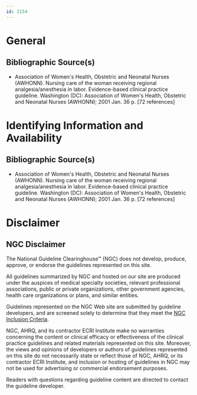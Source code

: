 ```yaml
---
id: 2154
---
```


# General

## Bibliographic Source(s)

- Association of Women's Health, Obstetric and Neonatal Nurses (AWHONN). Nursing care of the woman receiving regional analgesia/anesthesia in labor. Evidence-based clinical practice guideline. Washington (DC): Association of Women's Health, Obstetric and Neonatal Nurses (AWHONN); 2001 Jan. 36 p. [72 references]

# Identifying Information and Availability

## Bibliographic Source(s)

- Association of Women's Health, Obstetric and Neonatal Nurses (AWHONN). Nursing care of the woman receiving regional analgesia/anesthesia in labor. Evidence-based clinical practice guideline. Washington (DC): Association of Women's Health, Obstetric and Neonatal Nurses (AWHONN); 2001 Jan. 36 p. [72 references]

# Disclaimer

## NGC Disclaimer

The National Guideline Clearinghouse™ (NGC) does not develop, produce, approve, or endorse the guidelines represented on this site.

All guidelines summarized by NGC and hosted on our site are produced under the auspices of medical specialty societies, relevant professional associations, public or private organizations, other government agencies, health care organizations or plans, and similar entities.

Guidelines represented on the NGC Web site are submitted by guideline developers, and are screened solely to determine that they meet the [NGC Inclusion Criteria](/help-and-about/summaries/inclusion-criteria).

NGC, AHRQ, and its contractor ECRI Institute make no warranties concerning the content or clinical efficacy or effectiveness of the clinical practice guidelines and related materials represented on this site. Moreover, the views and opinions of developers or authors of guidelines represented on this site do not necessarily state or reflect those of NGC, AHRQ, or its contractor ECRI Institute, and inclusion or hosting of guidelines in NGC may not be used for advertising or commercial endorsement purposes.

Readers with questions regarding guideline content are directed to contact the guideline developer.

